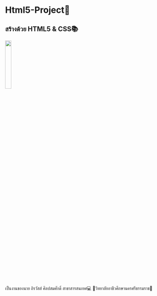 # Html5-Project📙
<h2>สร้างด้วย HTML5 & CSS📚</h2>
<img src="https://cdn.discordapp.com/attachments/975725000655011860/996035639306899517/718110.png" width="20%">
<P>เป็นงานของนาย ถิรวัสส์ ศิลปสมศักดิ์ สาขาสารสนเทศ💻 🏫วิทยาลัยอาชีวศึกษานครศรีธรรมราช🏫</P>
